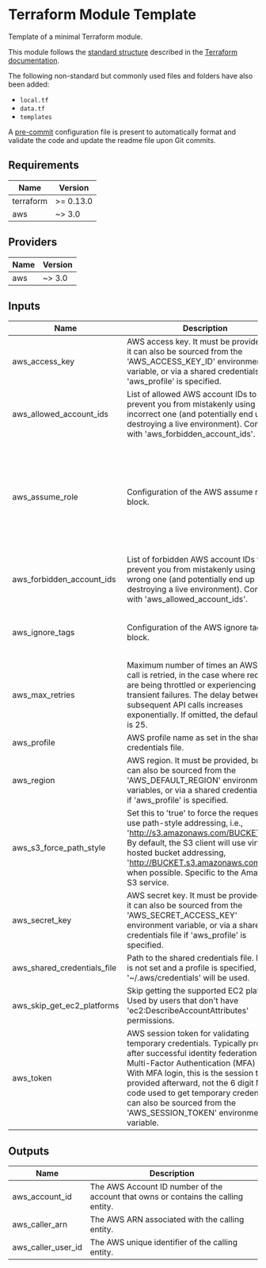 # Terraform Module Template

Template of a minimal Terraform module.

This module follows the [standard structure][standard-module-structure] described in the [Terraform documentation][terraform-docs].

The following non-standard but commonly used files and folders have also been added:

* `local.tf`
* `data.tf`
* `templates`

A [pre-commit][pre-commit] configuration file is present to automatically format and validate the code and update the readme file upon Git commits.

<!-- BEGINNING OF PRE-COMMIT-TERRAFORM DOCS HOOK -->
## Requirements

| Name | Version |
|------|---------|
| terraform | >= 0.13.0 |
| aws | ~> 3.0 |

## Providers

| Name | Version |
|------|---------|
| aws | ~> 3.0 |

## Inputs

| Name | Description | Type | Default | Required |
|------|-------------|------|---------|:--------:|
| aws\_access\_key | AWS access key. It must be provided, but it can also be sourced from the 'AWS\_ACCESS\_KEY\_ID' environment variable, or via a shared credentials file if 'aws\_profile' is specified. | `string` | `null` | no |
| aws\_allowed\_account\_ids | List of allowed AWS account IDs to prevent you from mistakenly using an incorrect one (and potentially end up destroying a live environment). Conflicts with 'aws\_forbidden\_account\_ids'. | `set(string)` | `null` | no |
| aws\_assume\_role | Configuration of the AWS assume role block. | <pre>object({<br>    duration_seconds    = number<br>    external_id         = string<br>    policy              = string<br>    policy_arns         = set(string)<br>    role_arn            = string<br>    session_name        = string<br>    tags                = map(string)<br>    transitive_tag_keys = set(string)<br>  })</pre> | <pre>{<br>  "duration_seconds": null,<br>  "external_id": null,<br>  "policy": null,<br>  "policy_arns": null,<br>  "role_arn": null,<br>  "session_name": null,<br>  "tags": null,<br>  "transitive_tag_keys": null<br>}</pre> | no |
| aws\_forbidden\_account\_ids | List of forbidden AWS account IDs to prevent you from mistakenly using the wrong one (and potentially end up destroying a live environment). Conflicts with 'aws\_allowed\_account\_ids'. | `set(string)` | `null` | no |
| aws\_ignore\_tags | Configuration of the AWS ignore tags block. | <pre>object({<br>    keys         = set(string)<br>    key_prefixes = set(string)<br>  })</pre> | <pre>{<br>  "key_prefixes": null,<br>  "keys": null<br>}</pre> | no |
| aws\_max\_retries | Maximum number of times an AWS API call is retried, in the case where requests are being throttled or experiencing transient failures. The delay between the subsequent API calls increases exponentially. If omitted, the default value is 25. | `number` | `null` | no |
| aws\_profile | AWS profile name as set in the shared credentials file. | `string` | `null` | no |
| aws\_region | AWS region. It must be provided, but it can also be sourced from the 'AWS\_DEFAULT\_REGION' environment variables, or via a shared credentials file if 'aws\_profile' is specified. | `string` | `null` | no |
| aws\_s3\_force\_path\_style | Set this to 'true' to force the request to use path-style addressing, i.e., 'http://s3.amazonaws.com/BUCKET/KEY'. By default, the S3 client will use virtual hosted bucket addressing, 'http://BUCKET.s3.amazonaws.com/KEY', when possible. Specific to the Amazon S3 service. | `bool` | `null` | no |
| aws\_secret\_key | AWS secret key. It must be provided, but it can also be sourced from the 'AWS\_SECRET\_ACCESS\_KEY' environment variable, or via a shared credentials file if 'aws\_profile' is specified. | `string` | `null` | no |
| aws\_shared\_credentials\_file | Path to the shared credentials file. If this is not set and a profile is specified, '~/.aws/credentials' will be used. | `string` | `null` | no |
| aws\_skip\_get\_ec2\_platforms | Skip getting the supported EC2 platforms. Used by users that don't have 'ec2:DescribeAccountAttributes' permissions. | `bool` | `null` | no |
| aws\_token | AWS session token for validating temporary credentials. Typically provided after successful identity federation or Multi-Factor Authentication (MFA) login. With MFA login, this is the session token provided afterward, not the 6 digit MFA code used to get temporary credentials. It can also be sourced from the 'AWS\_SESSION\_TOKEN' environment variable. | `string` | `null` | no |

## Outputs

| Name | Description |
|------|-------------|
| aws\_account\_id | The AWS Account ID number of the account that owns or contains the calling entity. |
| aws\_caller\_arn | The AWS ARN associated with the calling entity. |
| aws\_caller\_user\_id | The AWS unique identifier of the calling entity. |

<!-- END OF PRE-COMMIT-TERRAFORM DOCS HOOK -->

 [pre-commit]: https://pre-commit.com/ "pre-commit Website"
 [standard-module-structure]: https://www.terraform.io/docs/modules/index.html#standard-module-structure "Terraform Documentation - Standard Module Structure"
 [terraform-docs]: https://www.terraform.io/docs/ "Terraform Documentation"
